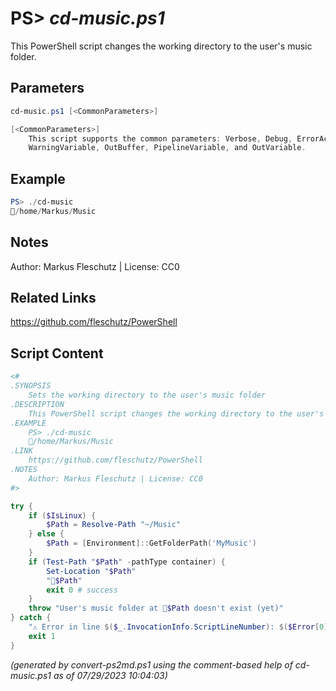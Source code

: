 PS> *cd-music.ps1*
====================

This PowerShell script changes the working directory to the user's music folder.

Parameters
----------
```powershell
cd-music.ps1 [<CommonParameters>]

[<CommonParameters>]
    This script supports the common parameters: Verbose, Debug, ErrorAction, ErrorVariable, WarningAction, 
    WarningVariable, OutBuffer, PipelineVariable, and OutVariable.
```

Example
-------
```powershell
PS> ./cd-music
📂/home/Markus/Music

```

Notes
-----
Author: Markus Fleschutz | License: CC0

Related Links
-------------
https://github.com/fleschutz/PowerShell

Script Content
--------------
```powershell
<#
.SYNOPSIS
	Sets the working directory to the user's music folder
.DESCRIPTION
	This PowerShell script changes the working directory to the user's music folder.
.EXAMPLE
	PS> ./cd-music
	📂/home/Markus/Music
.LINK
	https://github.com/fleschutz/PowerShell
.NOTES
	Author: Markus Fleschutz | License: CC0
#>

try {
	if ($IsLinux) {
		$Path = Resolve-Path "~/Music"
	} else {
		$Path = [Environment]::GetFolderPath('MyMusic')
	}
	if (Test-Path "$Path" -pathType container) {
		Set-Location "$Path"
		"📂$Path"
		exit 0 # success
	}
	throw "User's music folder at 📂$Path doesn't exist (yet)"
} catch {
	"⚠️ Error in line $($_.InvocationInfo.ScriptLineNumber): $($Error[0])"
	exit 1
}
```

*(generated by convert-ps2md.ps1 using the comment-based help of cd-music.ps1 as of 07/29/2023 10:04:03)*

